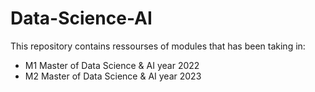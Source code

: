 # Data-Science-AI
This repository contains ressourses of modules that has been taking in:
* M1 Master of Data Science & AI year 2022
* M2 Master of Data Science & AI year 2023
